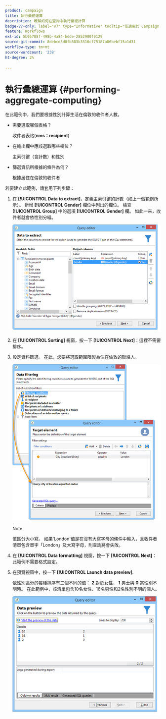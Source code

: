 ```yaml
---
product: campaign
title: 執行彙總運算
description: 瞭解如何在查詢中執行彙總計算
badge-v7-only: label="v7" type="Informative" tooltip="僅適用於 Campaign Classic v7"
feature: Workflows
exl-id: 5b05788f-498b-4a84-bdde-2852900f0129
source-git-commit: 8debcd3d8fb883b3316cf75187a86bebf15a1d31
workflow-type: tm+mt
source-wordcount: '238'
ht-degree: 2%

---
```


# 執行彙總運算 {#performing-aggregate-computing}



在此範例中，我們要根據性別計算生活在倫敦的收件者人數。

* 需要選取哪個表格？

  收件者表格(**nms：recipient**)

* 在輸出欄中應該選取哪些欄位？

  主索引鍵（含計數）和性別

* 篩選資訊所根據的條件為何？

  根據居住在倫敦的收件者

若要建立此範例，請套用下列步驟：

1. 在 **[!UICONTROL Data to extract]**，定義主索引鍵的計數（如上一個範例所示）。 新增 **[!UICONTROL Gender]** 欄位中列出的欄位。 檢查 **[!UICONTROL Group]** 中的選項 **[!UICONTROL Gender]** 欄。 如此一來，收件者就會依性別分組。

   ![](assets/query_editor_nveau_27.png)

1. 在 **[!UICONTROL Sorting]** 視窗，按一下 **[!UICONTROL Next]**：這裡不需要排序。
1. 設定資料篩選。 在此，您要將選取範圍限製為住在倫敦的聯絡人。

   ![](assets/query_editor_22.png)

   >[!NOTE]
   >
   >值區分大小寫。 如果&#39;London&#39;值是在沒有大寫字母的條件中輸入，且收件者清單包含單字「London」及大寫字母，則查詢將會失敗。

1. 在 **[!UICONTROL Data formatting]** 視窗，按一下 **[!UICONTROL Next]**：此範例不需要格式設定。
1. 在預覽視窗中，按一下 **[!UICONTROL Launch data preview]**.

   依性別區分的每種排序有三個不同的值： **2** 對於女性， **1** 男士與 **0** 當性別不明時。 在此範例中，該清單包含10名女性、16名男性和2名性別不明的個人。

   ![](assets/query_editor_agregat_04.png)
